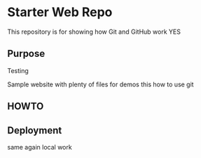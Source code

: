 # Starter Web Repo

This repository is for showing how Git and GitHub work
YES

## Purpose
Testing

Sample website with plenty of files for demos
this how to use git
## HOWTO

## Deployment
same again
local work